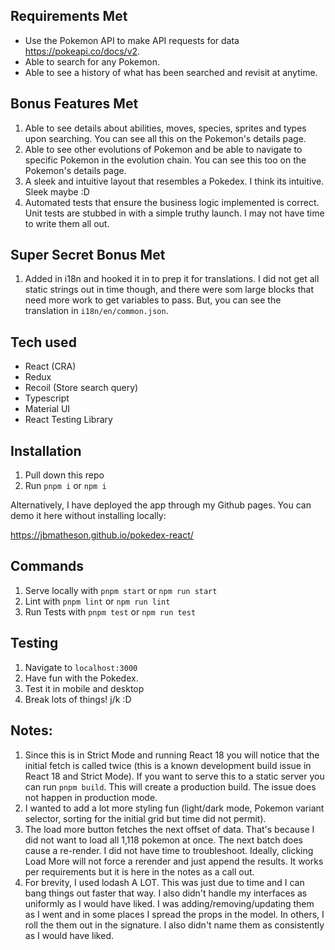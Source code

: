 ## Requirements Met
- Use the Pokemon API to make API requests for data https://pokeapi.co/docs/v2.
- Able to search for any Pokemon.
- Able to see a history of what has been searched and revisit at anytime.

## Bonus Features Met
1. Able to see details about abilities, moves, species, sprites and types upon searching. You can see all this on the Pokemon's details page.
2. Able to see other evolutions of Pokemon and be able to navigate to specific Pokemon in the evolution chain. You can see this too on the Pokemon's details page.
3. A sleek and intuitive layout that resembles a Pokedex. I think its intuitive. Sleek maybe :D
4. Automated tests that ensure the business logic implemented is correct. Unit tests are stubbed in with a simple truthy launch. I may not have time to write them all out.

## Super Secret Bonus Met
1. Added in i18n and hooked it in to prep it for translations. I did not get all static strings out in time though, and there were som large blocks that need more work to get variables to pass. But, you can see the translation in `i18n/en/common.json`.

## Tech used
- React (CRA)
- Redux
- Recoil (Store search query)
- Typescript
- Material UI
- React Testing Library

## Installation
1. Pull down this repo 
2. Run `pnpm i` or `npm i`

Alternatively, I have deployed the app through my Github pages. 
You can demo it here without installing locally:

https://jbmatheson.github.io/pokedex-react/

## Commands
1. Serve locally with `pnpm start` or `npm run start`
2. Lint with `pnpm lint` or `npm run lint`
3. Run Tests with `pnpm test` or `npm run test`

## Testing
1. Navigate to `localhost:3000`
2. Have fun with the Pokedex.
3. Test it in mobile and desktop
4. Break lots of things! j/k :D

## Notes:
1. Since this is in Strict Mode and running React 18 you will notice that the initial fetch is called twice (this is a known development build issue in React 18 and Strict Mode). If you want to serve this to a static server you can run `pnpm build`. This will create a production build. The issue does not happen in production mode.
2. I wanted to add a lot more styling fun (light/dark mode, Pokemon variant selector, sorting for the initial grid but time did not permit).
3. The load more button fetches the next offset of data. That's because I did not want to load all 1,118 pokemon at once. The next batch does cause a re-render. I did not have time to troubleshoot. Ideally, clicking Load More will not force a rerender and just append the results. It works per requirements but it is here in the notes as a call out.
4. For brevity, I used lodash A LOT. This was just due to time and I can bang things out faster that way. I also didn't handle my interfaces as uniformly as I would have liked. I was adding/removing/updating them as I went and in some places I spread the props in the model. In others, I roll the them out in the signature. I also didn't name them as consistently as I would have liked.
